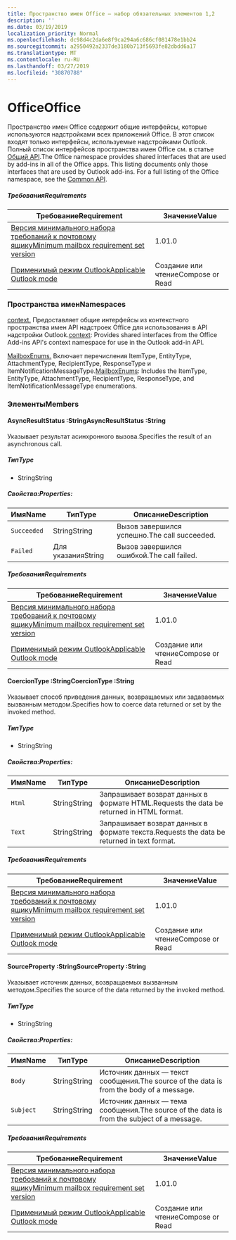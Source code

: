 ```yaml
---
title: Пространство имен Office — набор обязательных элементов 1,2
description: ''
ms.date: 03/19/2019
localization_priority: Normal
ms.openlocfilehash: dc98d4c2da6e8f9ca294a6c686cf081478e1bb24
ms.sourcegitcommit: a2950492a2337de3180b713f5693fe82dbdd6a17
ms.translationtype: MT
ms.contentlocale: ru-RU
ms.lasthandoff: 03/27/2019
ms.locfileid: "30870788"
---
```

# <a name="office"></a><span data-ttu-id="ffa47-102">Office</span><span class="sxs-lookup"><span data-stu-id="ffa47-102">Office</span></span>

<span data-ttu-id="ffa47-p101">Пространство имен Office содержит общие интерфейсы, которые используются надстройками всех приложений Office. В этот список входят только интерфейсы, используемые надстройками Outlook. Полный список интерфейсов пространства имен Office см. в статье [Общий API](/javascript/api/office).</span><span class="sxs-lookup"><span data-stu-id="ffa47-p101">The Office namespace provides shared interfaces that are used by add-ins in all of the Office apps. This listing documents only those interfaces that are used by Outlook add-ins. For a full listing of the Office namespace, see the [Common API](/javascript/api/office).</span></span>

##### <a name="requirements"></a><span data-ttu-id="ffa47-105">Требования</span><span class="sxs-lookup"><span data-stu-id="ffa47-105">Requirements</span></span>

|<span data-ttu-id="ffa47-106">Требование</span><span class="sxs-lookup"><span data-stu-id="ffa47-106">Requirement</span></span>| <span data-ttu-id="ffa47-107">Значение</span><span class="sxs-lookup"><span data-stu-id="ffa47-107">Value</span></span>|
|---|---|
|[<span data-ttu-id="ffa47-108">Версия минимального набора требований к почтовому ящику</span><span class="sxs-lookup"><span data-stu-id="ffa47-108">Minimum mailbox requirement set version</span></span>](/office/dev/add-ins/reference/requirement-sets/outlook-api-requirement-sets)| <span data-ttu-id="ffa47-109">1.0</span><span class="sxs-lookup"><span data-stu-id="ffa47-109">1.0</span></span>|
|[<span data-ttu-id="ffa47-110">Применимый режим Outlook</span><span class="sxs-lookup"><span data-stu-id="ffa47-110">Applicable Outlook mode</span></span>](/outlook/add-ins/#extension-points)| <span data-ttu-id="ffa47-111">Создание или чтение</span><span class="sxs-lookup"><span data-stu-id="ffa47-111">Compose or Read</span></span>|

### <a name="namespaces"></a><span data-ttu-id="ffa47-112">Пространства имен</span><span class="sxs-lookup"><span data-stu-id="ffa47-112">Namespaces</span></span>

<span data-ttu-id="ffa47-113">[context.](office.context.md) Предоставляет общие интерфейсы из контекстного пространства имен API надстроек Office для использования в API надстройки Outlook.</span><span class="sxs-lookup"><span data-stu-id="ffa47-113">[context](office.context.md): Provides shared interfaces from the Office Add-ins API's context namespace for use in the Outlook add-in API.</span></span>

<span data-ttu-id="ffa47-114">[MailboxEnums.](/javascript/api/outlook_1_2/office.mailboxenums.attachmenttype) Включает перечисления ItemType, EntityType, AttachmentType, RecipientType, ResponseType и ItemNotificationMessageType.</span><span class="sxs-lookup"><span data-stu-id="ffa47-114">[MailboxEnums](/javascript/api/outlook_1_2/office.mailboxenums.attachmenttype): Includes the ItemType, EntityType, AttachmentType, RecipientType, ResponseType, and ItemNotificationMessageType enumerations.</span></span>

### <a name="members"></a><span data-ttu-id="ffa47-115">Элементы</span><span class="sxs-lookup"><span data-stu-id="ffa47-115">Members</span></span>

####  <a name="asyncresultstatus-string"></a><span data-ttu-id="ffa47-116">AsyncResultStatus :String</span><span class="sxs-lookup"><span data-stu-id="ffa47-116">AsyncResultStatus :String</span></span>

<span data-ttu-id="ffa47-117">Указывает результат асинхронного вызова.</span><span class="sxs-lookup"><span data-stu-id="ffa47-117">Specifies the result of an asynchronous call.</span></span>

##### <a name="type"></a><span data-ttu-id="ffa47-118">Тип</span><span class="sxs-lookup"><span data-stu-id="ffa47-118">Type</span></span>

*   <span data-ttu-id="ffa47-119">String</span><span class="sxs-lookup"><span data-stu-id="ffa47-119">String</span></span>

##### <a name="properties"></a><span data-ttu-id="ffa47-120">Свойства:</span><span class="sxs-lookup"><span data-stu-id="ffa47-120">Properties:</span></span>

|<span data-ttu-id="ffa47-121">Имя</span><span class="sxs-lookup"><span data-stu-id="ffa47-121">Name</span></span>| <span data-ttu-id="ffa47-122">Тип</span><span class="sxs-lookup"><span data-stu-id="ffa47-122">Type</span></span>| <span data-ttu-id="ffa47-123">Описание</span><span class="sxs-lookup"><span data-stu-id="ffa47-123">Description</span></span>|
|---|---|---|
|`Succeeded`| <span data-ttu-id="ffa47-124">String</span><span class="sxs-lookup"><span data-stu-id="ffa47-124">String</span></span>|<span data-ttu-id="ffa47-125">Вызов завершился успешно.</span><span class="sxs-lookup"><span data-stu-id="ffa47-125">The call succeeded.</span></span>|
|`Failed`| <span data-ttu-id="ffa47-126">Для указания</span><span class="sxs-lookup"><span data-stu-id="ffa47-126">String</span></span>|<span data-ttu-id="ffa47-127">Вызов завершился ошибкой.</span><span class="sxs-lookup"><span data-stu-id="ffa47-127">The call failed.</span></span>|

##### <a name="requirements"></a><span data-ttu-id="ffa47-128">Требования</span><span class="sxs-lookup"><span data-stu-id="ffa47-128">Requirements</span></span>

|<span data-ttu-id="ffa47-129">Требование</span><span class="sxs-lookup"><span data-stu-id="ffa47-129">Requirement</span></span>| <span data-ttu-id="ffa47-130">Значение</span><span class="sxs-lookup"><span data-stu-id="ffa47-130">Value</span></span>|
|---|---|
|[<span data-ttu-id="ffa47-131">Версия минимального набора требований к почтовому ящику</span><span class="sxs-lookup"><span data-stu-id="ffa47-131">Minimum mailbox requirement set version</span></span>](/office/dev/add-ins/reference/requirement-sets/outlook-api-requirement-sets)| <span data-ttu-id="ffa47-132">1.0</span><span class="sxs-lookup"><span data-stu-id="ffa47-132">1.0</span></span>|
|[<span data-ttu-id="ffa47-133">Применимый режим Outlook</span><span class="sxs-lookup"><span data-stu-id="ffa47-133">Applicable Outlook mode</span></span>](/outlook/add-ins/#extension-points)| <span data-ttu-id="ffa47-134">Создание или чтение</span><span class="sxs-lookup"><span data-stu-id="ffa47-134">Compose or Read</span></span>|

####  <a name="coerciontype-string"></a><span data-ttu-id="ffa47-135">CoercionType :String</span><span class="sxs-lookup"><span data-stu-id="ffa47-135">CoercionType :String</span></span>

<span data-ttu-id="ffa47-136">Указывает способ приведения данных, возвращаемых или задаваемых вызванным методом.</span><span class="sxs-lookup"><span data-stu-id="ffa47-136">Specifies how to coerce data returned or set by the invoked method.</span></span>

##### <a name="type"></a><span data-ttu-id="ffa47-137">Тип</span><span class="sxs-lookup"><span data-stu-id="ffa47-137">Type</span></span>

*   <span data-ttu-id="ffa47-138">String</span><span class="sxs-lookup"><span data-stu-id="ffa47-138">String</span></span>

##### <a name="properties"></a><span data-ttu-id="ffa47-139">Свойства:</span><span class="sxs-lookup"><span data-stu-id="ffa47-139">Properties:</span></span>

|<span data-ttu-id="ffa47-140">Имя</span><span class="sxs-lookup"><span data-stu-id="ffa47-140">Name</span></span>| <span data-ttu-id="ffa47-141">Тип</span><span class="sxs-lookup"><span data-stu-id="ffa47-141">Type</span></span>| <span data-ttu-id="ffa47-142">Описание</span><span class="sxs-lookup"><span data-stu-id="ffa47-142">Description</span></span>|
|---|---|---|
|`Html`| <span data-ttu-id="ffa47-143">String</span><span class="sxs-lookup"><span data-stu-id="ffa47-143">String</span></span>|<span data-ttu-id="ffa47-144">Запрашивает возврат данных в формате HTML.</span><span class="sxs-lookup"><span data-stu-id="ffa47-144">Requests the data be returned in HTML format.</span></span>|
|`Text`| <span data-ttu-id="ffa47-145">String</span><span class="sxs-lookup"><span data-stu-id="ffa47-145">String</span></span>|<span data-ttu-id="ffa47-146">Запрашивает возврат данных в формате текста.</span><span class="sxs-lookup"><span data-stu-id="ffa47-146">Requests the data be returned in text format.</span></span>|

##### <a name="requirements"></a><span data-ttu-id="ffa47-147">Требования</span><span class="sxs-lookup"><span data-stu-id="ffa47-147">Requirements</span></span>

|<span data-ttu-id="ffa47-148">Требование</span><span class="sxs-lookup"><span data-stu-id="ffa47-148">Requirement</span></span>| <span data-ttu-id="ffa47-149">Значение</span><span class="sxs-lookup"><span data-stu-id="ffa47-149">Value</span></span>|
|---|---|
|[<span data-ttu-id="ffa47-150">Версия минимального набора требований к почтовому ящику</span><span class="sxs-lookup"><span data-stu-id="ffa47-150">Minimum mailbox requirement set version</span></span>](/office/dev/add-ins/reference/requirement-sets/outlook-api-requirement-sets)| <span data-ttu-id="ffa47-151">1.0</span><span class="sxs-lookup"><span data-stu-id="ffa47-151">1.0</span></span>|
|[<span data-ttu-id="ffa47-152">Применимый режим Outlook</span><span class="sxs-lookup"><span data-stu-id="ffa47-152">Applicable Outlook mode</span></span>](/outlook/add-ins/#extension-points)| <span data-ttu-id="ffa47-153">Создание или чтение</span><span class="sxs-lookup"><span data-stu-id="ffa47-153">Compose or Read</span></span>|

####  <a name="sourceproperty-string"></a><span data-ttu-id="ffa47-154">SourceProperty :String</span><span class="sxs-lookup"><span data-stu-id="ffa47-154">SourceProperty :String</span></span>

<span data-ttu-id="ffa47-155">Указывает источник данных, возвращаемых вызванным методом.</span><span class="sxs-lookup"><span data-stu-id="ffa47-155">Specifies the source of the data returned by the invoked method.</span></span>

##### <a name="type"></a><span data-ttu-id="ffa47-156">Тип</span><span class="sxs-lookup"><span data-stu-id="ffa47-156">Type</span></span>

*   <span data-ttu-id="ffa47-157">String</span><span class="sxs-lookup"><span data-stu-id="ffa47-157">String</span></span>

##### <a name="properties"></a><span data-ttu-id="ffa47-158">Свойства:</span><span class="sxs-lookup"><span data-stu-id="ffa47-158">Properties:</span></span>

|<span data-ttu-id="ffa47-159">Имя</span><span class="sxs-lookup"><span data-stu-id="ffa47-159">Name</span></span>| <span data-ttu-id="ffa47-160">Тип</span><span class="sxs-lookup"><span data-stu-id="ffa47-160">Type</span></span>| <span data-ttu-id="ffa47-161">Описание</span><span class="sxs-lookup"><span data-stu-id="ffa47-161">Description</span></span>|
|---|---|---|
|`Body`| <span data-ttu-id="ffa47-162">String</span><span class="sxs-lookup"><span data-stu-id="ffa47-162">String</span></span>|<span data-ttu-id="ffa47-163">Источник данных — текст сообщения.</span><span class="sxs-lookup"><span data-stu-id="ffa47-163">The source of the data is from the body of a message.</span></span>|
|`Subject`| <span data-ttu-id="ffa47-164">String</span><span class="sxs-lookup"><span data-stu-id="ffa47-164">String</span></span>|<span data-ttu-id="ffa47-165">Источник данных — тема сообщения.</span><span class="sxs-lookup"><span data-stu-id="ffa47-165">The source of the data is from the subject of a message.</span></span>|

##### <a name="requirements"></a><span data-ttu-id="ffa47-166">Требования</span><span class="sxs-lookup"><span data-stu-id="ffa47-166">Requirements</span></span>

|<span data-ttu-id="ffa47-167">Требование</span><span class="sxs-lookup"><span data-stu-id="ffa47-167">Requirement</span></span>| <span data-ttu-id="ffa47-168">Значение</span><span class="sxs-lookup"><span data-stu-id="ffa47-168">Value</span></span>|
|---|---|
|[<span data-ttu-id="ffa47-169">Версия минимального набора требований к почтовому ящику</span><span class="sxs-lookup"><span data-stu-id="ffa47-169">Minimum mailbox requirement set version</span></span>](/office/dev/add-ins/reference/requirement-sets/outlook-api-requirement-sets)| <span data-ttu-id="ffa47-170">1.0</span><span class="sxs-lookup"><span data-stu-id="ffa47-170">1.0</span></span>|
|[<span data-ttu-id="ffa47-171">Применимый режим Outlook</span><span class="sxs-lookup"><span data-stu-id="ffa47-171">Applicable Outlook mode</span></span>](/outlook/add-ins/#extension-points)| <span data-ttu-id="ffa47-172">Создание или чтение</span><span class="sxs-lookup"><span data-stu-id="ffa47-172">Compose or Read</span></span>|

